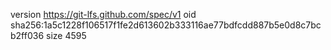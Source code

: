 version https://git-lfs.github.com/spec/v1
oid sha256:1a5c1228f106517f1fe2d613602b333116ae77bdfcdd887b5e0d8c7bcb2ff036
size 4595

